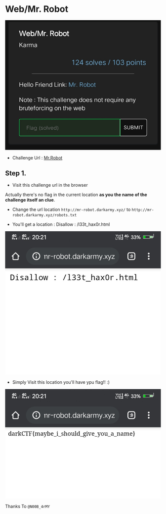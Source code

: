 # Web/Mr. Robot

![Chall](https://github.com/N00BARMY/DarkCTF-Pre/blob/master/chall.jpg)

- Challenge Url : [Mr.Robot](http://mr-robot.darkarmy.xyz/)

## Step 1. 
- Visit this challenge url in the browser 

Actually there's no flag in the current location **as you the name of the challenge itself an clue**.

- Change the url location ```http://mr-robot.darkarmy.xyz/``` to ```http://mr-robot.darkarmy.xyz/robots.txt```

- You'll get a location : Disallow : /l33t_hax0r.html

![Screenshot 1.](https://github.com/N00BARMY/DarkCTF-Pre/blob/master/robot-file.jpg)

- Simply Visit this location you'll have ypu flag!! :)

![Screenshot 1.](https://github.com/N00BARMY/DarkCTF-Pre/blob/master/flag.jpg)

Thanks To ```@N00B_4rMY```
